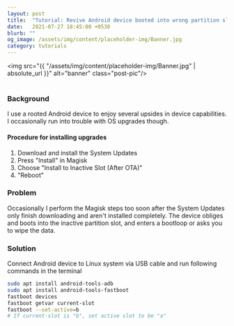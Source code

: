```yaml
---
layout: post
title:  "Tutorial: Revive Android device booted into wrong partition slot"
date:   2021-07-27 18:45:00 +0530
blurb: ""
og_image: /assets/img/content/placeholder-img/Banner.jpg
category: tutorials
---
```


<img src="{{ "/assets/img/content/placeholder-img/Banner.jpg" | absolute_url }}" alt="banner" class="post-pic"/>
<br />
<br />


### Background
I use a rooted Android device to enjoy several upsides in device capabilities. I occasionally run into trouble with OS upgrades though.


#### Procedure for installing upgrades
1. Download and install the System Updates
2. Press "Install" in Magisk
3. Choose "Install to Inactive Slot (After OTA)"
4. "Reboot"


### Problem
Occasionally I perform the Magisk steps too soon after the System Updates only finish downloading and aren't installed completely. The device obliges and boots into the inactive partition slot, and enters a bootloop or asks you to wipe the data. 


### Solution
Connect Android device to Linux system via USB cable and run following commands in the terminal
```sh
sudo apt install android-tools-adb
sudo apt install android-tools-fastboot
fastboot devices
fastboot getvar current-slot
fastboot --set-active=b
# If current-slot is "b", set active slot to be "a"
```

